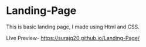 # Landing-Page
This is basic landing page, I made using Html and CSS.

LIve Preview- https://surajg20.github.io/Landing-Page/

